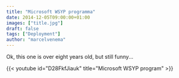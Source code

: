 ```yaml
---
title: "Microsoft WSYP programma"
date: 2014-12-05T09:00:00+01:00
images: ["title.jpg"]
draft: false
tags: ["Deployment"]
author: "marcelvenema"
---
```


Ok, this one is over eight years old, but still funny...

{{< youtube id="D28FkfJiauk" title="Microsoft WSYP program" >}}
